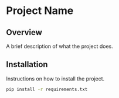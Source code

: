 # Project Name

## Overview
A brief description of what the project does.

## Installation
Instructions on how to install the project.

```sh
pip install -r requirements.txt